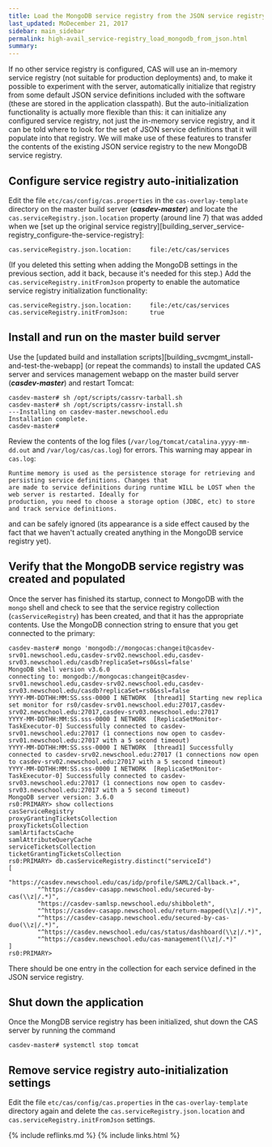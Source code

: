 ```yaml
---
title: Load the MongoDB service registry from the JSON service registry
last_updated: MoDecember 21, 2017
sidebar: main_sidebar
permalink: high-avail_service-registry_load_mongodb_from_json.html
summary:
---
```


If no other service registry is configured, CAS will use an in-memory service registry (not suitable for production deployments) and, to make it possible to experiment with the server, automatically initialize that registry from some default JSON service definitions included with the software (these are stored in the application classpath). But the auto-initialization functionality is actually more flexible than this: it can initialize any configured service registry, not just the in-memory service registry, and it can be told where to look for the set of JSON service definitions that it will populate into that registry. We will make use of these features to transfer the contents of the existing JSON service registry to the new MongoDB service registry.

## Configure service registry auto-initialization

Edit the file `etc/cas/config/cas.properties` in the `cas-overlay-template` directory on the master build server (***casdev-master***) and locate the `cas.serviceRegistry.json.location` property (around line 7) that was added when we [set up the original service registry][building_server_service-registry_configure-the-service-registry]:

```properties
cas.serviceRegistry.json.location:     file:/etc/cas/services
```

(If you deleted this setting when adding the MongoDB settings in the previous section, add it back, because it's needed for this step.) Add the `cas.serviceRegistry.initFromJson` property to enable the automatice service registry initialization functionality:

```properties
cas.serviceRegistry.json.location:     file:/etc/cas/services
cas.serviceRegistry.initFromJson:      true
```

## Install and run on the master build server

Use the [updated build and installation scripts][building_svcmgmt_install-and-test-the-webapp] (or repeat the commands) to install the updated CAS server and services management webapp on the master build server (***casdev-master***) and restart Tomcat:

```console
casdev-master# sh /opt/scripts/cassrv-tarball.sh
casdev-master# sh /opt/scripts/cassrv-install.sh
---Installing on casdev-master.newschool.edu
Installation complete.
casdev-master#  
```

Review the contents of the log files (`/var/log/tomcat/catalina.yyyy-mm-dd.out` and `/var/log/cas/cas.log`) for errors. This warning may appear in `cas.log`:

```
Runtime memory is used as the persistence storage for retrieving and persisting service definitions. Changes that
are made to service definitions during runtime WILL be LOST when the web server is restarted. Ideally for
production, you need to choose a storage option (JDBC, etc) to store and track service definitions.
```

and can be safely ignored (its appearance is a side effect caused by the fact that we haven't actually created anything in the MongoDB service registry yet).

## Verify that the MongoDB service registry was created and populated

Once the server has finished its startup, connect to MongoDB with the `mongo` shell and check to see that the service registry collection (`casServiceRegistry`) has been created, and that it has the appropriate contents. Use the MongoDB connection string to ensure that you get connected to the primary:

<div class="language-console highlighter-rouge"><pre class="highlight"><code><span class="ni">casdev-master# </span><span class="nc">mongo</span><span class="kv"> 'mongodb://mongocas:changeit@casdev-srv01.newschool.edu,casdev-srv02.newschool.edu,casdev-srv03.newschool.edu/casdb?replicaSet=rs0&ssl=false'
</span>MongoDB shell version v3.6.0
connecting to: mongodb://mongocas:changeit@casdev-srv01.newschool.edu,casdev-srv02.newschool.edu,casdev-srv03.newschool.edu/casdb?replicaSet=rs0&ssl=false
YYYY-MM-DDTHH:MM:SS.sss-0000 I NETWORK  [thread1] Starting new replica set monitor for rs0/casdev-srv01.newschool.edu:27017,casdev-srv02.newschool.edu:27017,casdev-srv03.newschool.edu:27017
YYYY-MM-DDTHH:MM:SS.sss-0000 I NETWORK  [ReplicaSetMonitor-TaskExecutor-0] Successfully connected to casdev-srv01.newschool.edu:27017 (1 connections now open to casdev-srv01.newschool.edu:27017 with a 5 second timeout)
YYYY-MM-DDTHH:MM:SS.sss-0000 I NETWORK  [thread1] Successfully connected to casdev-srv02.newschool.edu:27017 (1 connections now open to casdev-srv02.newschool.edu:27017 with a 5 second timeout)
YYYY-MM-DDTHH:MM:SS.sss-0000 I NETWORK  [ReplicaSetMonitor-TaskExecutor-0] Successfully connected to casdev-srv03.newschool.edu:27017 (1 connections now open to casdev-srv03.newschool.edu:27017 with a 5 second timeout)
MongoDB server version: 3.6.0
<span class="ni">rs0:PRIMARY&gt; </span><span class="nc">show</span><span class="kv"> collections</span>
casServiceRegistry
proxyGrantingTicketsCollection
proxyTicketsCollection
samlArtifactsCache
samlAttributeQueryCache
serviceTicketsCollection
ticketGrantingTicketsCollection
<span class="ni">rs0:PRIMARY&gt; </span><span class="nc">db.casServiceRegistry.distinct(</span><span class="kv">"serviceId"</span><span class="nc">)</span>
[
        "https://casdev.newschool.edu/cas/idp/profile/SAML2/Callback.+",
        "^https://casdev-casapp.newschool.edu/secured-by-cas(\\z|/.*)",
        "https://casdev-samlsp.newschool.edu/shibboleth",
        "^https://casdev-casapp.newschool.edu/return-mapped(\\z|/.*)",
        "^https://casdev-casapp.newschool.edu/secured-by-cas-duo(\\z|/.*)",
        "^https://casdev.newschool.edu/cas/status/dashboard(\\z|/.*)",
        "^https://casdev.newschool.edu/cas-management(\\z|/.*)"
]
<span class="ni">rs0:PRIMARY&gt; </span>
</code></pre>
</div>

There should be one entry in the collection for each service defined in the JSON service registry.

## Shut down the application

Once the MongDB service registry has been initialized, shut down the CAS server by running the command

```console
casdev-master# systemctl stop tomcat
```

## Remove service registry auto-initialization settings

Edit the file `etc/cas/config/cas.properties` in the `cas-overlay-template` directory again and delete the `cas.serviceRegistry.json.location` and `cas.serviceRegistry.initFromJson` settings.

{% include reflinks.md %}
{% include links.html %}
